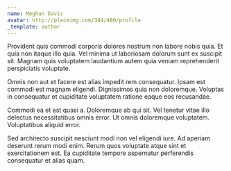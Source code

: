 ```yaml
---
name: Meghan Davis
avatar: http://placeimg.com/344/480/profile
_template: author
---
```

Provident quis commodi corporis dolores nostrum non labore nobis quia. Et quia non itaque illo quia. Vel minima ut laboriosam dolorum sunt ex suscipit sit. Magnam quis voluptatem laudantium autem quia veniam reprehenderit perspiciatis voluptate.
  
Omnis non aut et facere est alias impedit rem consequatur. Ipsam est commodi est magnam eligendi. Dignissimos quia non doloremque. Voluptas in consequatur et cupiditate voluptatem ratione eaque eos recusandae.
  
Commodi ea et est quasi a. Doloremque ab qui sit. Vel tenetur vitae illo delectus necessitatibus omnis error. Ut omnis doloremque voluptatem. Voluptatibus aliquid error.
  
Sed architecto suscipit nesciunt modi non vel eligendi iure. Ad aperiam deserunt rerum modi enim. Rerum quos voluptate atque sint et exercitationem est. Ea cupiditate tempore aspernatur perferendis consequatur et alias quam.
